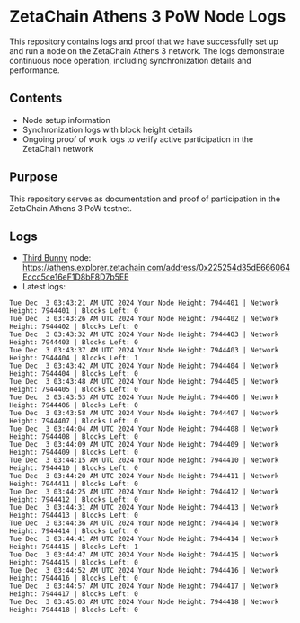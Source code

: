 # ZetaChain Athens 3 PoW Node Logs
This repository contains logs and proof that we have successfully set up and run a node on the ZetaChain Athens 3 network. The logs demonstrate continuous node operation, including synchronization details and performance.

## Contents
- Node setup information
- Synchronization logs with block height details
- Ongoing proof of work logs to verify active participation in the ZetaChain network

## Purpose
This repository serves as documentation and proof of participation in the ZetaChain Athens 3 PoW testnet.

## Logs

- [Third Bunny](https://thirdbunny.xyz/) node: https://athens.explorer.zetachain.com/address/0x225254d35dE666064Eccc5ce16eF1D8bF8D7b5EE
- Latest logs:
```
Tue Dec  3 03:43:21 AM UTC 2024 Your Node Height: 7944401 | Network Height: 7944401 | Blocks Left: 0
Tue Dec  3 03:43:26 AM UTC 2024 Your Node Height: 7944402 | Network Height: 7944402 | Blocks Left: 0
Tue Dec  3 03:43:32 AM UTC 2024 Your Node Height: 7944403 | Network Height: 7944403 | Blocks Left: 0
Tue Dec  3 03:43:37 AM UTC 2024 Your Node Height: 7944403 | Network Height: 7944404 | Blocks Left: 1
Tue Dec  3 03:43:42 AM UTC 2024 Your Node Height: 7944404 | Network Height: 7944404 | Blocks Left: 0
Tue Dec  3 03:43:48 AM UTC 2024 Your Node Height: 7944405 | Network Height: 7944405 | Blocks Left: 0
Tue Dec  3 03:43:53 AM UTC 2024 Your Node Height: 7944406 | Network Height: 7944406 | Blocks Left: 0
Tue Dec  3 03:43:58 AM UTC 2024 Your Node Height: 7944407 | Network Height: 7944407 | Blocks Left: 0
Tue Dec  3 03:44:04 AM UTC 2024 Your Node Height: 7944408 | Network Height: 7944408 | Blocks Left: 0
Tue Dec  3 03:44:09 AM UTC 2024 Your Node Height: 7944409 | Network Height: 7944409 | Blocks Left: 0
Tue Dec  3 03:44:15 AM UTC 2024 Your Node Height: 7944410 | Network Height: 7944410 | Blocks Left: 0
Tue Dec  3 03:44:20 AM UTC 2024 Your Node Height: 7944411 | Network Height: 7944411 | Blocks Left: 0
Tue Dec  3 03:44:25 AM UTC 2024 Your Node Height: 7944412 | Network Height: 7944412 | Blocks Left: 0
Tue Dec  3 03:44:31 AM UTC 2024 Your Node Height: 7944413 | Network Height: 7944413 | Blocks Left: 0
Tue Dec  3 03:44:36 AM UTC 2024 Your Node Height: 7944414 | Network Height: 7944414 | Blocks Left: 0
Tue Dec  3 03:44:41 AM UTC 2024 Your Node Height: 7944414 | Network Height: 7944415 | Blocks Left: 1
Tue Dec  3 03:44:47 AM UTC 2024 Your Node Height: 7944415 | Network Height: 7944415 | Blocks Left: 0
Tue Dec  3 03:44:52 AM UTC 2024 Your Node Height: 7944416 | Network Height: 7944416 | Blocks Left: 0
Tue Dec  3 03:44:57 AM UTC 2024 Your Node Height: 7944417 | Network Height: 7944417 | Blocks Left: 0
Tue Dec  3 03:45:03 AM UTC 2024 Your Node Height: 7944418 | Network Height: 7944418 | Blocks Left: 0
```
